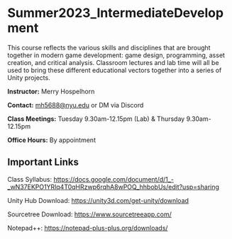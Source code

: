# Summer2023_IntermediateDevelopment
This course reflects the various skills and disciplines that are brought together in modern game development: game design, programming, asset creation, and critical analysis. Classroom lectures and lab time will all be used to bring these different educational vectors together into a series of Unity projects.

**Instructor:** Merry Hospelhorn

**Contact:** mh5688@nyu.edu or DM via Discord
				
**Class Meetings:** Tuesday 9.30am-12.15pm (Lab) & Thursday 9.30am-12.15pm  

**Office Hours:** By appointment


## Important Links
Class Syllabus: https://docs.google.com/document/d/1_-_wN37EKPO1YRlq4T0qHRzwp6rqhA8wPOQ_hhbobUs/edit?usp=sharing

Unity Hub Download: https://unity3d.com/get-unity/download

Sourcetree Download: https://www.sourcetreeapp.com/

Notepad++: https://notepad-plus-plus.org/downloads/

